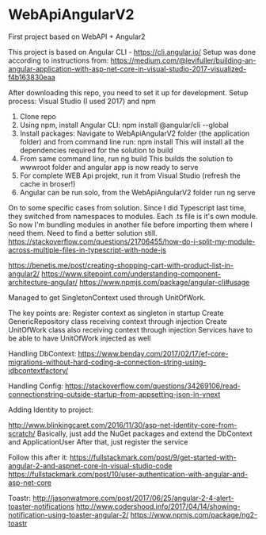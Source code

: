 # WebApiAngularV2
First project based on WebAPI + Angular2

This project is based on Angular CLI - https://cli.angular.io/
Setup was done according to instructions from:
https://medium.com/@levifuller/building-an-angular-application-with-asp-net-core-in-visual-studio-2017-visualized-f4b163830eaa


After downloading this repo, you need to set it up for development.
Setup process:
Visual Studio (I used 2017) and npm
1. Clone repo
2. Using npm, install Angular CLI: npm install @angular/cli --global
3. Install packages: Navigate to WebApiAngularV2 folder (the application folder) and from command line run: npm install
   This will install all the dependencies required for the solution to build
4. From same command line, run ng build
   This builds the solution to wwwroot folder and angular app is now ready to serve
5. For complete WEB Api projekt, run it from Visual Studio (refresh the cache in broser!)
6. Angular can be run solo, from the WebApiAngularV2 folder run ng serve


On to some specific cases from solution. 
Since I did Typescript last time, they switched from namespaces to modules. Each .ts file is it's own module. 
So now I'm bundling modules in another file before importing them where I need them. Need to find a better solution still. 
https://stackoverflow.com/questions/21706455/how-do-i-split-my-module-across-multiple-files-in-typescript-with-node-js

https://benetis.me/post/creating-shopping-cart-with-product-list-in-angular2/
https://www.sitepoint.com/understanding-component-architecture-angular/
https://www.npmjs.com/package/angular-cli#usage

Managed to get SingletonContext used through UnitOfWork. 

The key points are:
   Register context as singleton in startup
   Create GenericRepository class receiving context through injection
   Create UnitOfWork class also receiving context through injection
   Services have to be able to have UnitOfWork injected as well
   
Handling DbContext:
   https://www.benday.com/2017/02/17/ef-core-migrations-without-hard-coding-a-connection-string-using-idbcontextfactory/
   
Handling Config:
   https://stackoverflow.com/questions/34269106/read-connectionstring-outside-startup-from-appsetting-json-in-vnext
   
Adding Identity to project:

   http://www.blinkingcaret.com/2016/11/30/asp-net-identity-core-from-scratch/
   Basically, just add the NuGet packages and extend the DbContext and ApplicationUser
   After that, just register the service
   
Follow this after it: 
   https://fullstackmark.com/post/9/get-started-with-angular-2-and-aspnet-core-in-visual-studio-code
   https://fullstackmark.com/post/10/user-authentication-with-angular-and-asp-net-core
   
Toastr:
   http://jasonwatmore.com/post/2017/06/25/angular-2-4-alert-toaster-notifications
   http://www.codershood.info/2017/04/14/showing-notification-using-toaster-angular-2/
   https://www.npmjs.com/package/ng2-toastr

